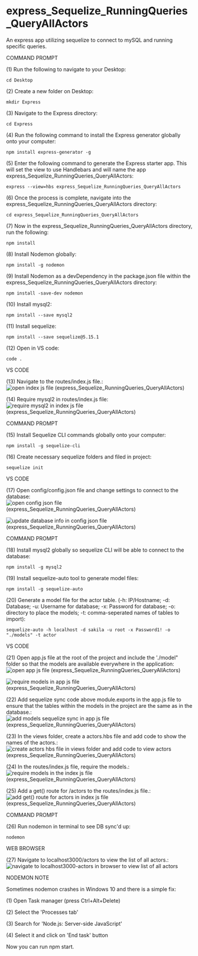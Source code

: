 # express_Sequelize_RunningQueries_QueryAllActors
An express app utilizing sequelize to connect to mySQL and running specific queries. 

COMMAND PROMPT

(1) Run the following to navigate to your Desktop: 

    cd Desktop

(2) Create a new folder on Desktop: 

    mkdir Express

(3) Navigate to the Express directory: 

    cd Express

(4) Run the following command to install the Express generator globally onto your computer: 

    npm install express-generator -g

(5) Enter the following command to generate the Express starter app. This will set the view to use Handlebars and will name the app express_Sequelize_RunningQueries_QueryAllActors: 

    express --view=hbs express_Sequelize_RunningQueries_QueryAllActors

(6) Once the process is complete, navigate into the express_Sequelize_RunningQueries_QueryAllActors directory: 

    cd express_Sequelize_RunningQueries_QueryAllActors

(7) Now in the express_Sequelize_RunningQueries_QueryAllActors directory, run the following: 

    npm install

(8) Install Nodemon globally: 

    npm install -g nodemon
    
(9) Install Nodemon as a devDependency in the package.json file within the express_Sequelize_RunningQueries_QueryAllActors directory:

    npm install -save-dev nodemon
    
(10) Install mysql2:

    npm install --save mysql2

(11) Install sequelize: 

    npm install --save sequelize@5.15.1

(12) Open in VS code:

    code . 


VS CODE

(13) Navigate to the routes/index.js file.: ![open index js file (express_Sequelize_RunningQueries_QueryAllActors)](https://user-images.githubusercontent.com/35668707/68560100-8921c880-040d-11ea-883a-9fff7d4ec784.JPG)

(14) Require mysql2 in routes/index.js file: ![require mysql2 in index js file (express_Sequelize_RunningQueries_QueryAllActors)](https://user-images.githubusercontent.com/35668707/68560131-ab1b4b00-040d-11ea-966e-17847dcee166.JPG)

COMMAND PROMPT

(15) Install Sequelize CLI commands globally onto your computer: 

    npm install -g sequelize-cli

(16) Create necessary sequelize folders and filed in project:

    sequelize init
    

VS CODE

(17) Open config/config.json file and change settings to connect to the database: ![open config json file (express_Sequelize_RunningQueries_QueryAllActors)](https://user-images.githubusercontent.com/35668707/68606621-d1c49a80-047c-11ea-8b7c-43870e26a8bc.JPG)

![update database info in config json file (express_Sequelize_RunningQueries_QueryAllActors)](https://user-images.githubusercontent.com/35668707/68606810-3da70300-047d-11ea-9fa8-436b64480fc8.JPG)

COMMAND PROMPT

(18) Install mysql2 globally so sequelize CLI will be able to connect to the database:

    npm install -g mysql2
    
(19) Install sequelize-auto tool to generate model files: 

    npm install -g sequelize-auto

(20) Generate a model file for the actor table. (-h: IP/Hostname; -d: Database; -u: Username for database; -x: Password for database; -o: directory to place the models; -t: comma-seperated names of tables to import):  

    sequelize-auto -h localhost -d sakila -u root -x Password1! -o "./models" -t actor
    
VS CODE

(21) Open app.js file at the root of the project and include the './model" folder so that the models are available everywhere in the application: ![open app js file (express_Sequelize_RunningQueries_QueryAllActors)](https://user-images.githubusercontent.com/35668707/68607026-b3ab6a00-047d-11ea-8968-ade3d0a43943.JPG)

![require models in app js file (express_Sequelize_RunningQueries_QueryAllActors)](https://user-images.githubusercontent.com/35668707/68607590-ef92ff00-047e-11ea-80bb-b2b0401eb61e.JPG)

(22) Add sequelize sync code above module.exports in the app.js file to ensure that the tables within the models in the project are the same as in the database.: ![add models sequelize sync in app js file (express_Sequelize_RunningQueries_QueryAllActors)](https://user-images.githubusercontent.com/35668707/68607638-13eedb80-047f-11ea-9075-b0b00fb20cbc.JPG)

(23) In the views folder, create a actors.hbs file and add code to show the names of the actors.: ![create actors hbs file in views folder and add code to view actors (express_Sequelize_RunningQueries_QueryAllActors)](https://user-images.githubusercontent.com/35668707/68607774-6a5c1a00-047f-11ea-805d-7edc5e9a79c0.JPG)

(24) In the routes/index.js file, require the models.: ![require models in the index js file (express_Sequelize_RunningQueries_QueryAllActors)](https://user-images.githubusercontent.com/35668707/68607881-adb68880-047f-11ea-90dc-5f7636eb4fe3.JPG)

(25) Add a get() route for /actors to the routes/index.js file.: ![add get() route for actors in index js file (express_Sequelize_RunningQueries_QueryAllActors)](https://user-images.githubusercontent.com/35668707/68607991-e0f91780-047f-11ea-9113-afd70f581fc8.JPG)

COMMAND PROMPT

(26) Run nodemon in terminal to see DB sync'd up: 

    nodemon

WEB BROWSER

(27) Navigate to localhost3000/actors to view the list of all actors.: ![navigate to localhost3000-actors in browser to view list of all actors](https://user-images.githubusercontent.com/35668707/68608112-21589580-0480-11ea-9d78-e7ffd398d3ae.JPG)


NODEMON NOTE

Sometimes nodemon crashes in Windows 10 and there is a simple fix:

(1) Open Task manager (press Ctrl+Alt+Delete)

(2) Select the 'Processes tab'

(3) Search for 'Node.js: Server-side JavaScript'

(4) Select it and click on 'End task' button

Now you can run npm start.

